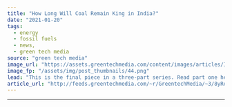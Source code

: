 ```yaml
---
title: "How Long Will Coal Remain King in India?"
date: "2021-01-20"
tags: 
  - energy
  - fossil fuels
  - news,
  - green tech media
source: "green tech media"
image_url: "https://assets.greentechmedia.com/content/images/articles/India_Coal_King.jpg"
image_fp: "/assets/img/post_thumbnails/44.png"
lead: "This is the final piece in a three-part series. Read part one here and part two here. Despite market turbulence brought by the coronavirus pandemic, 2020 proved to be a formative year for India’s clean energy transition. Solar prices hit record lows, ..."
article_url: "http://feeds.greentechmedia.com/~r/GreentechMedia/~3/8yRorncuaG8/coal-king-india"
---
```


---
